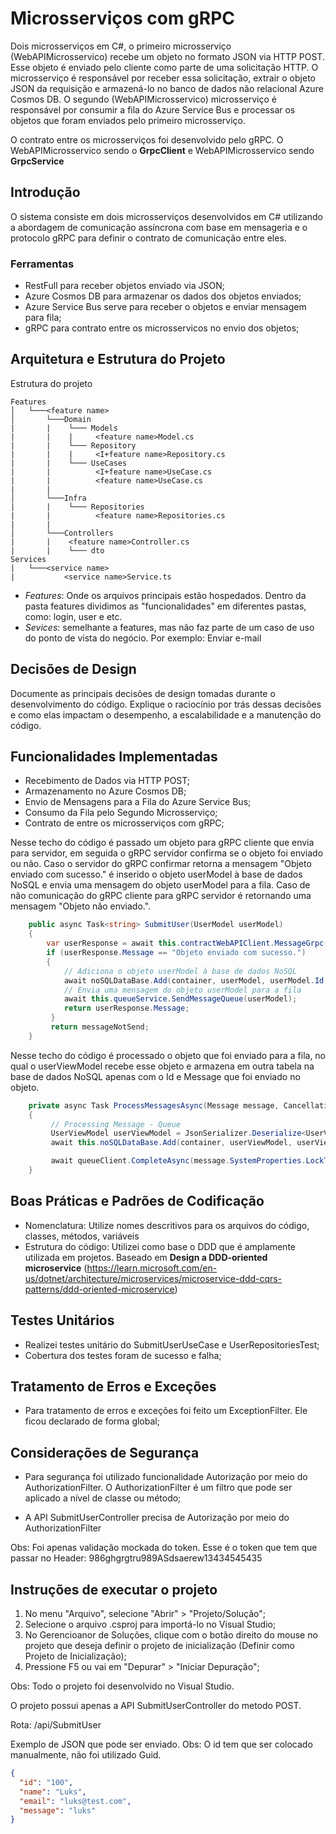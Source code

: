 ﻿# Microsserviços com gRPC

Dois microsserviços em C#, o primeiro microsserviço (WebAPIMicrosservico) recebe um objeto no formato JSON via HTTP POST. 
Esse objeto é enviado pelo cliente como parte de uma solicitação HTTP. O microsserviço é responsável
por receber essa solicitação, extrair o objeto JSON da requisição e armazená-lo no
banco de dados não relacional Azure Cosmos DB.
O segundo (WebAPIMicrosservico) microsserviço é responsável por consumir a fila do Azure Service Bus e 
processar os objetos que foram enviados pelo primeiro microsserviço.

O contrato entre os microsserviços foi desenvolvido pelo gRPC. O WebAPIMicrosservico sendo o **GrpcClient** e 
WebAPIMicrosservico sendo **GrpcService**


## Introdução

O sistema consiste em dois microsserviços desenvolvidos em C# utilizando a abordagem de comunicação 
assíncrona com base em mensageria e o protocolo gRPC para definir o contrato de comunicação entre eles.

### Ferramentas
* RestFull para receber objetos enviado via JSON;
* Azure Cosmos DB para armazenar os dados dos objetos enviados;
* Azure Service Bus serve para receber o objetos e enviar mensagem para fila;
* gRPC para contrato entre os microsservicos no envio dos objetos;

## Arquitetura e Estrutura do Projeto

Estrutura do projeto
```
Features
│   └───<feature name>
│       └───Domain
|       |    └─── Models
|       |    |     <feature name>Model.cs
|       |    └─── Repository
|       |    |     <I+feature name>Repository.cs
|       |    └─── UseCases
|       |          <I+feature name>UseCase.cs
|       |          <feature name>UseCase.cs
|       |
│       └───Infra
|       |    └─── Repositories
|       |          <feature name>Repositories.cs
|       |
│       └───Controllers
|       |    <feature name>Controller.cs
|       |    └─── dto
Services
|   └───<service name>
|           <service name>Service.ts
```

- _Features_: Onde os arquivos principais estão hospedados. Dentro da pasta features dividimos as 
"funcionalidades" em diferentes pastas, como: login, user e etc.
- _Sevices_: semelhante a features, mas não faz parte de um caso de uso do ponto de vista do negócio. Por exemplo: Enviar e-mail

## Decisões de Design

Documente as principais decisões de design tomadas durante o desenvolvimento do código. 
Explique o raciocínio por trás dessas decisões e como elas impactam o 
desempenho, a escalabilidade e a manutenção do código.

## Funcionalidades Implementadas

* Recebimento de Dados via HTTP POST;
* Armazenamento no Azure Cosmos DB;
* Envio de Mensagens para a Fila do Azure Service Bus;
* Consumo da Fila pelo Segundo Microsserviço;
* Contrato de entre os microsserviços com gRPC;
 

Nesse techo do código é passado um objeto para gRPC cliente que envia para servidor, em seguida o gRPC 
servidor confirma se o objeto foi enviado ou não. Caso o servidor do gRPC confirmar retorna a mensagem "Objeto enviado com sucesso." é 
inserido o objeto userModel à base de dados NoSQL e envia uma mensagem do objeto userModel para a fila. Caso de não comunicação do gRPC 
cliente para gRPC servidor é retornando uma mensagem "Objeto não enviado.".
```csharp
    public async Task<string> SubmitUser(UserModel userModel)
    {
        var userResponse = await this.contractWebAPIClient.MessageGrpc(userModel);
        if (userResponse.Message == "Objeto enviado com sucesso.")
        {
            // Adiciona o objeto userModel à base de dados NoSQL
            await noSQLDataBase.Add(container, userModel, userModel.Id.ToString());
            // Envia uma mensagem do objeto userModel para a fila
            await this.queueService.SendMessageQueue(userModel);
            return userResponse.Message;
         }
         return messageNotSend;
    }
``` 

Nesse techo do código é processado o objeto que foi enviado para a fila, 
no qual o userViewModel recebe esse objeto e armazena em outra tabela na base de dados NoSQL apenas com o Id e Message que foi enviado no objeto.
```csharp
    private async Task ProcessMessagesAsync(Message message, CancellationToken token)
    {
         // Processing Message - Queue
         UserViewModel userViewModel = JsonSerializer.Deserialize<UserViewModel>(message.Body);
         await this.noSQLDataBase.Add(container, userViewModel, userViewModel.Id.ToString());

         await queueClient.CompleteAsync(message.SystemProperties.LockToken);
    }

```


## Boas Práticas e Padrões de Codificação

* Nomenclatura: Utilize nomes descritivos para os arquivos do código, classes, métodos, variáveis
* Estrutura do código: Utilizei como base o DDD que é amplamente utilizada em projetos. Baseado em **Design a DDD-oriented microservice**
(https://learn.microsoft.com/en-us/dotnet/architecture/microservices/microservice-ddd-cqrs-patterns/ddd-oriented-microservice)

## Testes Unitários

* Realizei testes unitário do SubmitUserUseCase e UserRepositoriesTest;
* Cobertura dos testes foram de sucesso e falha;

## Tratamento de Erros e Exceções

* Para tratamento de erros e exceções foi feito um ExceptionFilter. Ele ficou declarado de forma global;

## Considerações de Segurança

* Para segurança foi utilizado funcionalidade Autorização por meio do AuthorizationFilter.
O AuthorizationFilter é um filtro que pode ser aplicado a nível de classe ou método;

* A API SubmitUserController precisa de Autorização por meio do AuthorizationFilter

Obs: Foi apenas validação mockada do token. Esse é o token que tem que passar no Header: 986ghgrgtru989ASdsaerew13434545435

## Instruções de executar o projeto

1. No menu "Arquivo", selecione "Abrir" > "Projeto/Solução";
2. Selecione o arquivo .csproj para importá-lo no Visual Studio;
3. No Gerencioanor de Soluções, clique com o botão direito do mouse no projeto que deseja
definir o projeto de inicialização (Definir como Projeto de Inicialização);
4. Pressione F5 ou vai em "Depurar" > "Iniciar Depuração";

Obs: Todo o projeto foi desenvolvido no Visual Studio.

O projeto possui apenas a API SubmitUserController do metodo POST.

Rota: /api/SubmitUser

Exemplo de JSON que pode ser enviado.
Obs: O id tem que ser colocado manualmente, não foi utilizado Guid.
```json
{
  "id": "100",
  "name": "Luks",
  "email": "luks@test.com",
  "message": "luks"
}
```